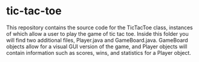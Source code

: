 # tic-tac-toe
This repository contains the source code for the TicTacToe class, instances of which allow a user to play the game of tic tac toe. Inside this folder you will find two additional files, Player.java and GameBoard.java. GameBoard objects allow for a visual GUI version of the game, and Player objects will contain information such as scores, wins, and statistics for a Player object.
